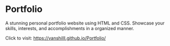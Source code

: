 # Portfolio
A stunning personal portfolio website using HTML and CSS. Showcase your skills, interests, and accomplishments in a organized manner.

Click to visit: https://vanshilll.github.io/Portfolio/
